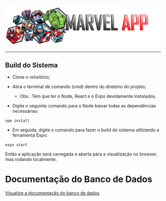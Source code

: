 <img src="https://github.com/JenniferDominique/Marvel_App/blob/server-database/assets/banner-marvel.png" alt="banner o projeto">

-------------------------

## Build do Sistema

* Clone o reósitório;

* Abra o terminal de comando (cmd) dentro do diretório do projeto;
  * Obs.: Tem que ter o Node, React e o Expo devidamente instalados.

* Digite o seguinte comando para o Node baixar todas as dependências necessárias:
```
npm install
```

* Em seguida, digite o comando para fazer o build do sistema utilizando a ferramenta Expo:
```
expo start
```

Então a aplicação será carregada e aberta para a visualização no browser, mas rodando localmente.

# Documentação do Banco de Dados
<a href="https://github.com/JenniferDominique/Marvel_App/tree/server-database/server/documentation">Visualize a documentação do banco de dados</a>
